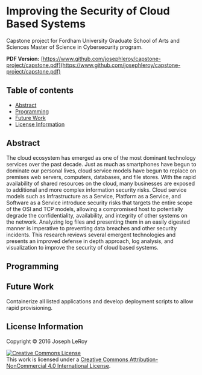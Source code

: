 # Improving the Security of Cloud Based Systems
Capstone project for Fordham University Graduate School of Arts and Sciences Master of Science in Cybersecurity program.

**PDF Version:** [https://www.github.com/josephleroy/capstone-project/capstone.pdf](https://www.github.com/josephleroy/capstone-project/capstone.pdf)

## Table of contents

* [Abstract](#abstract)
* [Programming](#programming)
* [Future Work](#future-work)
* [License Information](#license-information)

## Abstract
The cloud ecosystem has emerged as one of the most dominant technology services over the past decade. Just as much as smartphones have begun to dominate our personal lives, cloud service models have begun to replace on premises web servers, computers, databases, and file stores. With the rapid availability of shared resources on the cloud, many businesses are exposed to additional and more complex information security risks. Cloud service models such as Infrastructure as a Service, Platform as a Service, and Software as a Service introduce security risks that targets the entire scope of the OSI and TCP models, allowing a compromised host to potentially degrade the confidentiality, availability, and integrity of other systems on the network. Analyzing log files and presenting them in an easily digested manner is imperative to preventing data breaches and other security incidents. This research reviews several emergent technologies and presents an improved defense in depth approach, log analysis, and visualization to improve the security of cloud based systems.

## Programming

## Future Work
Containerize all listed applications and develop deployment scripts to allow rapid provisioning.

## License Information
Copyright © 2016 Joseph LeRoy

<a rel="license" href="http://creativecommons.org/licenses/by-nc/4.0/"><img alt="Creative Commons License" style="border-width:0" src="https://i.creativecommons.org/l/by-nc/4.0/88x31.png" /></a><br />This <span xmlns:dct="http://purl.org/dc/terms/" href="http://purl.org/dc/dcmitype/Text" rel="dct:type">work</span> is licensed under a <a rel="license" href="http://creativecommons.org/licenses/by-nc/4.0/">Creative Commons Attribution-NonCommercial 4.0 International License</a>.
